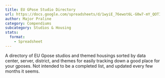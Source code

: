 ```yaml
---
title: EU GPose Studio Directory
url: https://docs.google.com/spreadsheets/d/1wyiE_76ewot6L-G0w7-mY_QOTI0gZ4t-vuybzlxvmVE
author: Major Praline
category: Compendiums
subcategory: Studios & Housing
stats:
  format:
    - Spreadsheet
---
```

A directory of EU Gpose studios and themed housings sorted by data center, server, district, and themes for easily tracking down a good place for your gposes. Not intended to be a completed list, and updated every few months it seems.